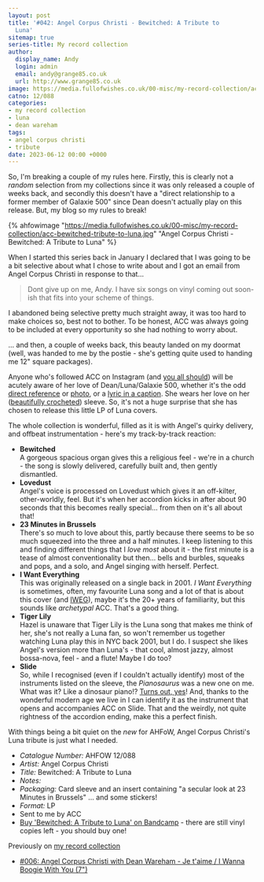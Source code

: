 ```yaml
---
layout: post
title: '#042: Angel Corpus Christi - Bewitched: A Tribute to
  Luna'
sitemap: true
series-title: My record collection 
author:
  display_name: Andy
  login: admin
  email: andy@grange85.co.uk
  url: http://www.grange85.co.uk
image: https://media.fullofwishes.co.uk/00-misc/my-record-collection/acc-bewitched-tribute-to-luna.jpg
catno: 12/088
categories:
- my record collection
- luna
- dean wareham
tags:
- angel corpus christi
- tribute
date: 2023-06-12 00:00 +0000
---
```

So, I'm breaking a couple of my rules here. Firstly, this is clearly not a _random_ selection from my collections since it was only released a couple of weeks back, and secondly this doesn't have a "direct relationship to a former member of Galaxie 500" since Dean doesn't actually play on this release. But, my blog so my rules to break!

{% ahfowimage "https://media.fullofwishes.co.uk/00-misc/my-record-collection/acc-bewitched-tribute-to-luna.jpg" "Angel Corpus Christi - Bewitched: A Tribute to Luna" %}

When I started this series back in January I declared that I was going to be a bit selective about what I chose to write about and I got an email from Angel Corpus Christi in response to that...

> Dont give up on me, Andy.  I have six songs on vinyl  coming out soon-ish that fits into your scheme of things.

I abandoned being selective pretty much straight away, it was too hard to make choices so, best not to bother. To be honest, ACC was always going to be included at every opportunity so she had nothing to worry about.

... and then, a couple of weeks back, this beauty landed on my doormat (well, was handed to me by the postie - she's getting quite used to handing me 12" square packages).

Anyone who's followed ACC on Instagram (and [you all should](https://www.instagram.com/angelcorpuschristi/)) will be acutely aware of her love of Dean/Luna/Galaxie 500, whether it's the odd [direct reference](https://www.instagram.com/p/Cbbin9CA0ck/) or [photo](https://www.instagram.com/p/CgubVyRpbU9/), or a [lyric in a caption](https://www.instagram.com/p/CbEjeO2LrJE/). She wears her love on her ([beautifully crocheted](https://www.instagram.com/p/CqbfQV7g1RK/)) sleeve. So, it's not a huge surprise that she has chosen to release this little LP of Luna covers.

The whole collection is wonderful, filled as it is with Angel's quirky delivery, and offbeat instrumentation - here's my track-by-track reaction:

- **Bewitched**  
  A gorgeous spacious organ gives this a religious feel - we're in a church - the song is slowly delivered, carefully built and, then gently dismantled.
- **Lovedust**  
  Angel's voice is processed on Lovedust which gives it an off-kilter, other-worldly, feel. But it's when her accordion kicks in after about 90 seconds that this becomes really special... from then on it's all about that!
- **23 Minutes in Brussels**  
  There's so much to love about this, partly because there seems to be so much squeezed into the three and a half minutes. I keep listening to this and finding different things that I _love most_ about it - the first minute is a tease of almost conventionality but then... bells and burbles, squeaks and pops, and a solo, and Angel singing with herself. Perfect.
- **I Want Everything**  
  This was originally released on a single back in 2001. _I Want Everything_ is sometimes, often, my favourite Luna song and a lot of that is about this cover (and [IWEG](/2009/09/02/mp3-luna-live-in-london-in-1993/)), maybe it's the 20+ years of familiarity, but this sounds like _archetypal_ ACC. That's a good thing.
- **Tiger Lily**  
  Hazel is unaware that Tiger Lily is the Luna song that makes me think of her, she's not really a Luna fan, so won't remember us together watching Luna play this in NYC back 2001, but I do. I suspect she likes Angel's version more than Luna's - that cool, almost jazzy, almost bossa-nova, feel - and a flute! Maybe I do too?
- **Slide**  
  So, while I recognised (even if I couldn't actually identify) most of the instruments listed on the sleeve, the _Pianosaurus_ was a new one on me. What was it? Like a dinosaur piano!? [Turns out, yes](https://flic.kr/p/MT2xw1)! And, thanks to the wonderful modern age we live in I can identify it as the instrument that opens and accompanies ACC on Slide. That and the weirdly, not quite rightness of the accordion ending, make this a perfect finish.

With things being a bit quiet on the _new_ for AHFoW, Angel Corpus Christi's Luna tribute is just what I needed.

 - *Catalogue Number:* AHFOW 12/088
 - *Artist:* Angel Corpus Christi
 - *Title:* Bewitched: A Tribute to Luna
 - *Notes:* 
 - *Packaging:* Card sleeve and an insert containing "a secular look at 23 Minutes in Brussels" ... and some stickers!
 - *Format:* LP
 - Sent to me by ACC
 - [Buy 'Bewitched: A Tribute to Luna' on Bandcamp](https://angelcorpuschristi.bandcamp.com/album/bewitched-a-tribute-to-luna) - there are still vinyl copies left - you should buy one!

Previously on [my record collection](/category/my-record-collection)
- [#006: Angel Corpus Christi with Dean Wareham - Je t'aime / I Wanna Boogie With You (7")](/2023/02/06/my-record-collection-006-angel-corpus-christi-dean-wareham-je-t-aime/)
